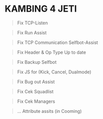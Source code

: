 # KAMBING 4 JETI

> Fix TCP-Listen

> Fix Run Assist

> Fix TCP Communication Selfbot-Assist

> Fix Header & Op Type Up to date

> Fix Backup Selfbot

> Fix JS for (Kick, Cancel, Dualmode)

> Fix Bug out Assist

> Fix Cek Squadlist

> Fix Cek Managers

> ... Attribute assits (in Cooming)
